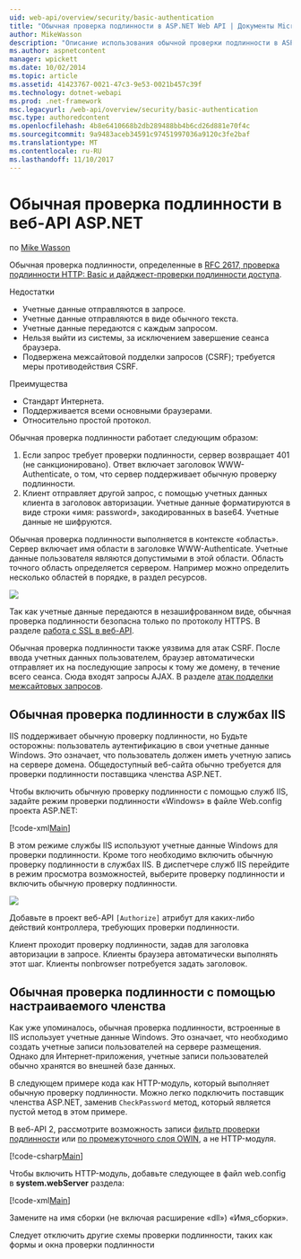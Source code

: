 ```yaml
---
uid: web-api/overview/security/basic-authentication
title: "Обычная проверка подлинности в ASP.NET Web API | Документы Microsoft"
author: MikeWasson
description: "Описание использования обычной проверки подлинности в ASP.NET Web API."
ms.author: aspnetcontent
manager: wpickett
ms.date: 10/02/2014
ms.topic: article
ms.assetid: 41423767-0021-47c3-9e53-0021b457c39f
ms.technology: dotnet-webapi
ms.prod: .net-framework
msc.legacyurl: /web-api/overview/security/basic-authentication
msc.type: authoredcontent
ms.openlocfilehash: 4b8e6410668b2db289488bb4b6cd26d881e70f4c
ms.sourcegitcommit: 9a9483aceb34591c97451997036a9120c3fe2baf
ms.translationtype: MT
ms.contentlocale: ru-RU
ms.lasthandoff: 11/10/2017
---
```

<a name="basic-authentication-in-aspnet-web-api"></a>Обычная проверка подлинности в веб-API ASP.NET
====================
по [Mike Wasson](https://github.com/MikeWasson)

Обычная проверка подлинности, определенные в [RFC 2617, проверка подлинности HTTP: Basic и дайджест-проверки подлинности доступа](http://www.ietf.org/rfc/rfc2617.txt).

Недостатки

- Учетные данные отправляются в запросе.
- Учетные данные отправляются в виде обычного текста.
- Учетные данные передаются с каждым запросом.
- Нельзя выйти из системы, за исключением завершение сеанса браузера.
- Подвержена межсайтовой подделки запросов (CSRF); требуется меры противодействия CSRF.

Преимущества

- Стандарт Интернета.
- Поддерживается всеми основными браузерами.
- Относительно простой протокол.

Обычная проверка подлинности работает следующим образом:

1. Если запрос требует проверки подлинности, сервер возвращает 401 (не санкционировано). Ответ включает заголовок WWW-Authenticate, о том, что сервер поддерживает обычную проверку подлинности.
2. Клиент отправляет другой запрос, с помощью учетных данных клиента в заголовок авторизации. Учетные данные форматируются в виде строки «имя: password», закодированных в base64. Учетные данные не шифруются.

Обычная проверка подлинности выполняется в контексте «область». Сервер включает имя области в заголовке WWW-Authenticate. Учетные данные пользователя являются допустимыми в этой области. Область точного область определяется сервером. Например можно определить несколько областей в порядке, в раздел ресурсов.

![](basic-authentication/_static/image1.png)

Так как учетные данные передаются в незашифрованном виде, обычная проверка подлинности безопасна только по протоколу HTTPS. В разделе [работа с SSL в веб-API](working-with-ssl-in-web-api.md).

Обычная проверка подлинности также уязвима для атак CSRF. После ввода учетных данных пользователем, браузер автоматически отправляет их на последующие запросы к тому же домену, в течение всего сеанса. Сюда входят запросы AJAX. В разделе [атак подделки межсайтовых запросов](preventing-cross-site-request-forgery-csrf-attacks.md).

## <a name="basic-authentication-with-iis"></a>Обычная проверка подлинности в службах IIS

IIS поддерживает обычную проверку подлинности, но Будьте осторожны: пользователь аутентификацию в свои учетные данные Windows. Это означает, что пользователь должен иметь учетную запись на сервере домена. Общедоступный веб-сайта обычно требуется для проверки подлинности поставщика членства ASP.NET.

Чтобы включить обычную проверку подлинности с помощью служб IIS, задайте режим проверки подлинности «Windows» в файле Web.config проекта ASP.NET:

[!code-xml[Main](basic-authentication/samples/sample1.xml)]

В этом режиме службы IIS используют учетные данные Windows для проверки подлинности. Кроме того необходимо включить обычную проверку подлинности в службах IIS. В диспетчере служб IIS перейдите в режим просмотра возможностей, выберите проверку подлинности и включить обычную проверку подлинности.

![](basic-authentication/_static/image2.png)

Добавьте в проект веб-API `[Authorize]` атрибут для каких-либо действий контроллера, требующих проверки подлинности.

Клиент проходит проверку подлинности, задав для заголовка авторизации в запросе. Клиенты браузера автоматически выполнять этот шаг. Клиенты nonbrowser потребуется задать заголовок.

## <a name="basic-authentication-with-custom-membership"></a>Обычная проверка подлинности с помощью настраиваемого членства

Как уже упоминалось, обычная проверка подлинности, встроенные в IIS использует учетные данные Windows. Это означает, что необходимо создать учетные записи пользователей на сервере размещения. Однако для Интернет-приложения, учетные записи пользователей обычно хранятся во внешней базе данных.

В следующем примере кода как HTTP-модуль, который выполняет обычную проверку подлинности. Можно легко подключить поставщик членства ASP.NET, заменив `CheckPassword` метод, который является пустой метод в этом примере.

В веб-API 2, рассмотрите возможность записи [фильтр проверки подлинности](authentication-filters.md) или [по промежуточного слоя OWIN](../../../aspnet/overview/owin-and-katana/index.md), а не HTTP-модуля.

[!code-csharp[Main](basic-authentication/samples/sample2.cs)]

Чтобы включить HTTP-модуль, добавьте следующее в файл web.config в **system.webServer** раздела:

[!code-xml[Main](basic-authentication/samples/sample3.xml?highlight=4)]

Замените на имя сборки (не включая расширение «dll») «Имя_сборки».

Следует отключить другие схемы проверки подлинности, таких как формы и окна проверки подлинности
